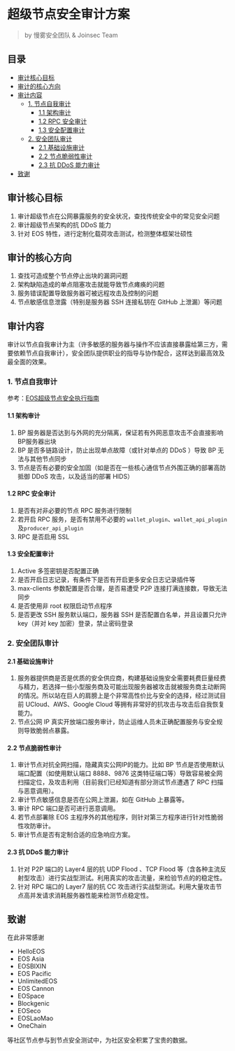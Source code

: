 # 超级节点安全审计方案

> by 慢雾安全团队 & Joinsec Team

## 目录

* [审计核心目标](#审计核心目标)
* [审计的核心方向](#审计的核心方向)
* [审计内容](#审计内容)
	* [1. 节点自我审计](#1-节点自我审计)
		* [1.1 架构审计](#11架构审计)
		* [1.2 RPC 安全审计](#12-RPC-安全审计)
		* [1.3 安全配置审计](#13-安全配置审计)
	* [2. 安全团队审计](#2-安全团队审计)
		* [2.1 基础设施审计](#21-基础设施审计)
		* [2.2 节点脆弱性审计](#22-节点脆弱性审计)
		* [2.3 抗 DDoS 能力审计](#23-抗-DDoS-能力审计)
* [致谢](#致谢)

## 审计核心目标

1.	审计超级节点在公网暴露服务的安全状况，查找传统安全中的常见安全问题
1.	审计超级节点架构的抗 DDoS 能力
1.	针对 EOS 特性，进行定制化载荷攻击测试，检测整体框架壮硕性

## 审计的核心方向

1.	查找可造成整个节点停止出块的漏洞问题
1.	架构缺陷造成的单点阻塞攻击就能导致节点瘫痪的问题
1.	服务错误配置导致服务器可被远程攻击及控制的问题
1.	节点敏感信息泄露（特别是服务器 SSH 连接私钥在 GitHub 上泄漏）等问题

## 审计内容

审计以节点自我审计为主（许多敏感的服务器与操作不应该直接暴露给第三方，需要依赖节点自我审计），安全团队提供职业的指导与协作配合，这样达到最高效及最全面的效果。

### 1. 节点自我审计

参考：[EOS超级节点安全执行指南](README.md)

#### 1.1 架构审计

1. BP 服务器是否达到与外网的充分隔离，保证若有外网恶意攻击不会直接影响BP服务器出块
1. BP 是否多链路设计，防止出现单点故障（或针对单点的 DDoS ）导致 BP 无法与其他节点同步
1. 节点是否有必要的安全加固（如是否在一些核心通信节点外围正确的部署高防抵御 DDoS 攻击，以及适当的部署 HIDS）

#### 1.2 RPC 安全审计

1.	是否有对非必要的节点 RPC 服务进行限制
1.	若开启 RPC 服务，是否有禁用不必要的 `wallet_plugin`、`wallet_api_plugin`及`producer_api_plugin`
1.	RPC 是否启用 SSL

#### 1.3 安全配置审计

1.	Active 多签密钥是否配置正确
1.	是否开启日志记录，有条件下是否有开启更多安全日志记录插件等
1.	max-clients 参数配置是否合理，是否易遭受 P2P 连接打满连接数，导致无法同步
1.	是否使用非 root 权限启动节点程序
1.	是否更改 SSH 服务默认端口，服务器 SSH 是否配置白名单，并且设置只允许 key（并对 key 加密）登录，禁止密码登录

### 2. 安全团队审计

#### 2.1 基础设施审计

1.	服务器提供商是否是优质的安全供应商，构建基础设施安全需要耗费巨量经费与精力，若选择一些小型服务商及可能出现服务器被攻击就被服务商主动断网的情况。所以站在巨人的肩膀上是个非常高性价比与安全的选择，经过测试目前 UCloud、AWS、Google Cloud 等拥有非常好的抗攻击与攻击后自我恢复能力。
1.	节点公网 IP 真实开放端口服务审计，防止运维人员未正确配置服务与安全规则导致脆弱点暴露。

#### 2.2 节点脆弱性审计

1.	审计节点对抗全网扫描，隐藏真实公网IP的能力。比如 BP 节点是否使用默认端口配置（如使用默认端口 8888、9876 这类特征端口等）导致容易被全网扫描定位，及攻击利用（目前我们已经知道有部分测试节点遭遇了 RPC 扫描与恶意调用）。
1.	审计节点敏感信息是否在公网上泄漏，如在 GitHub 上暴露等。
1.	审计 RPC 端口是否可进行恶意调用。
1.	若节点部署除 EOS 主程序外的其他程序，则针对第三方程序进行针对性脆弱性攻防审计。
1.	审计节点是否有定制合适的应急响应方案。

#### 2.3 抗 DDoS 能力审计

1.	针对 P2P 端口的 Layer4 层的抗 UDP Flood 、TCP Flood 等（含各种主流反射型攻击）进行实战型测试。利用真实的攻击流量，来检验节点的的稳定性。
1.	针对 RPC 端口的 Layer7 层的抗 CC 攻击进行实战型测试。利用大量攻击节点高并发请求消耗服务器性能来检测节点稳定性。

## 致谢

在此非常感谢

* HelloEOS
* EOS Asia
* EOSBIXIN
* EOS Pacific
* UnlimitedEOS
* EOS Cannon
* EOSpace
* Blockgenic
* EOSeco
* EOSLaoMao
* OneChain

等社区节点参与到节点安全测试中，为社区安全积累了宝贵的数据。
